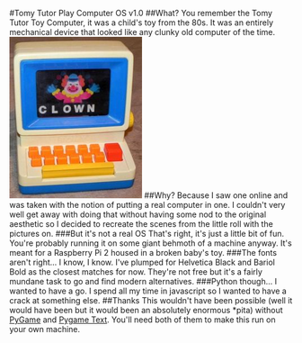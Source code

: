 #Tomy Tutor Play Computer OS v1.0
##What?
You remember the Tomy Tutor Toy Computer, it was a child's toy from the 80s. It was an entirely mechanical device that looked like any clunky old computer of the time.
![Tomy Tutor Toy Computer](https://github.com/Flowdeeps/tomytutor/raw/master/images/tutor.jpg)
##Why?
Because I saw one online and was taken with the notion of putting a real computer in one. I couldn't very well get away with doing that without having some nod to the original aesthetic so I decided to recreate the scenes from the little roll with the pictures on.
###But it's not a real OS
That's right, it's just a little bit of fun. You're probably running it on some giant behmoth of a machine anyway. It's meant for a Raspberry Pi 2 housed in a broken baby's toy.
###The fonts aren't right...
I know, I know. I've plumped for Helvetica Black and Bariol Bold as the closest matches for now. They're not free but it's a fairly mundane task to go and find modern alternatives.
###Python though...
I wanted to have a go. I spend all my time in javascript so I wanted to have a crack at something else.
##Thanks
This wouldn't have been possible (well it would have been but it would been an absolutely enormous *pita) without [PyGame](http://bitbucket.org/pygame/pygame "PyGame") and [Pygame Text](https://github.com/cosmologicon/pygame-text "PyGameText").
You'll need both of them to make this run on your own machine.
